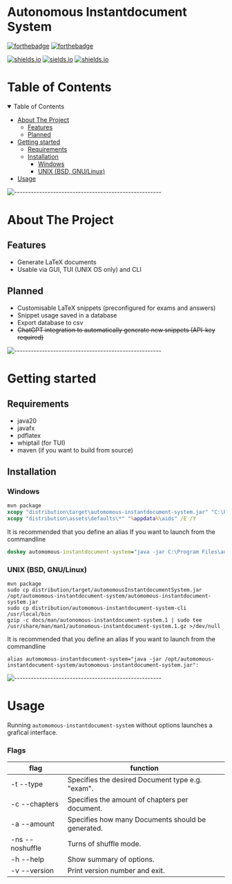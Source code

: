 # Autonomous Instantdocument System

[![forthebadge](https://forthebadge.com/images/badges/made-with-java.svg)](https://forthebadge.com)
[![forthebadge](http://forthebadge.com/images/badges/built-with-love.svg)](http://forthebadge.com)

[![shields.io](https://img.shields.io/github/license/j0giwa/automomous-instantdokument-system)](https://img.shields.io/github/license/j0giwa/automomous-instantdokument-system)
[![sields.io](https://img.shields.io/github/stars/j0giwa/automomous-instantdokument-system)](https://img.shields.io/github/stars/j0giwa/automomous-instantdokument-system)
[![shields.io](https://img.shields.io/github/issues/j0giwa/automomous-instantdokument-system)](https://img.shields.io/github/issues/j0giwa/automomous-instantdokument-system)

Table of Contents
=============================

<details open="open">
<summary>Table of Contents</summary>

- [About The Project](#about-the-project)
  - [Features](#features)
  - [Planned](#planned)
- [Getting started](#getting-started)
  - [Requirements](#requirements)
  - [Installation](#installation)
    - [Windows](#windows)
    - [UNIX (BSD, GNU/Linux)](#UNIX-(BSD,-GNU/Linux))
- [Usage](#usage)

</details>

![-----------------------------------------------------](https://raw.githubusercontent.com/andreasbm/readme/master/assets/lines/rainbow.png)

About The Project
=============================

## Features

- Generate LaTeX documents
- Usable via GUI, TUI (UNIX OS only) and CLI

## Planned

- Customisable LaTeX snippets (preconfigured for exams and answers)
- Snippet usage saved in a database
- Export database to csv
- ~~ChatGPT integration to automatically generate new snippets (API-key required)~~

![-----------------------------------------------------](https://raw.githubusercontent.com/andreasbm/readme/master/assets/lines/rainbow.png)

Getting started
=============================

## Requirements

- java20
- javafx
- pdflatex
- whiptail (for TUI)
- maven (if you want to build from source)

## Installation

### Windows

``` bat
mvn package
xcopy "distribution\target\automomous-instantdocument-system.jar" "C:\Program Files\automomous-instantdocument-system.jar" /Y
xcopy "distribution\assets\defaults\*" "%appdata%\aids" /E /Y
```

It is recommended that you define an alias If you want to launch from the commandline

``` bat
doskey automomous-instantdocument-system="java -jar C:\Program Files\automomous-instantdocument-system.jar"
```

### UNIX (BSD, GNU/Linux)

``` shell
mvn package
sudo cp distribution/target/automomousInstantdocumentSystem.jar /opt/automomous-instantdocument-system/automomous-instantdocument-system.jar
sudo cp distribution/automomous-instantdocument-system-cli /usr/local/bin
gzip -c docs/man/autonomous-instantdocument-system.1 | sudo tee /usr/share/man/man1/autonomous-instantdocument-system.1.gz >/dev/null
```

It is recommended that you define an alias If you want to launch from the commandline

``` shell
alias automomous-instantdocument-system="java -jar /opt/automomous-instantdocument-system/automomous-instantdocument-system.jar":
```

![-----------------------------------------------------](https://raw.githubusercontent.com/andreasbm/readme/master/assets/lines/rainbow.png)

Usage
=============================

Running `automomous-instantdocument-system` without options launches a grafical interface.

### Flags

| flag          | function                           |
| ------------- | ---------------------------------- |
| -t --type <type> | Specifies the desired Document type e.g. "exam". |
| -c --chapters <chapters> | Specifies the amount of chapters per document.
| -a --amount <amount> | Specifies how many Documents should be generated.
| -ns --noshuffle | Turns of shuffle mode. |
| -h --help | Show summary of options. |
| -v --version | Print version number and exit. |
